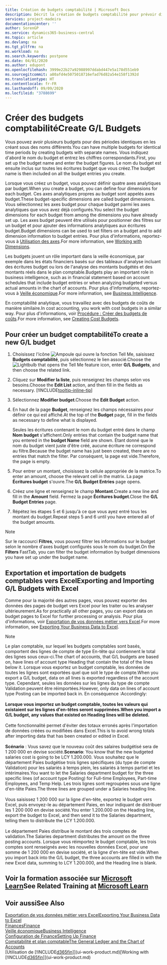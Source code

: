 ```yaml
---
title: Création de budgets comptabilité | Microsoft Docs
description: Décrit la création de budgets comptabilité pour prévoir différentes activités financières et affecter des axes analytiques à des fins de veille économique.
services: project-madeira
documentationcenter: ''
author: SorenGP
ms.service: dynamics365-business-central
ms.topic: article
ms.devlang: na
ms.tgt_pltfrm: na
ms.workload: na
ms.search.keywords: postpone
ms.date: 04/01/2020
ms.author: edupont
ms.openlocfilehash: 3999e22b27a92988997ddabd447e5a178d551eb9
ms.sourcegitcommit: a80afd4e5075018716efad76d82a54e158f1392d
ms.translationtype: HT
ms.contentlocale: fr-FR
ms.lasthandoff: 09/09/2020
ms.locfileid: "3788699"
---
```

# <a name="create-gl-budgets"></a><span data-ttu-id="d2322-103">Créer des budgets comptabilité</span><span class="sxs-lookup"><span data-stu-id="d2322-103">Create G/L Budgets</span></span>
<span data-ttu-id="d2322-104">Vous pouvez avoir plusieurs budgets pour des périodes identiques en les créant sous des noms différents.</span><span class="sxs-lookup"><span data-stu-id="d2322-104">You can have multiple budgets for identical time periods by creating budgets with separate names.</span></span> <span data-ttu-id="d2322-105">Vous indiquez d'abord le nom du budget et entrez les chiffres correspondants.</span><span class="sxs-lookup"><span data-stu-id="d2322-105">First, you set up the budget name and enter the budget figures.</span></span> <span data-ttu-id="d2322-106">Le nom du budget est ensuite inclus sur toutes les écritures budget que vous créez.</span><span class="sxs-lookup"><span data-stu-id="d2322-106">The budget name is then included on all the budget entries you create.</span></span>  

<span data-ttu-id="d2322-107">Lorsque vous créez un budget, vous pouvez définir quatre axes analytiques par budget.</span><span class="sxs-lookup"><span data-stu-id="d2322-107">When you create a budget, you can define four dimensions for each budget.</span></span> <span data-ttu-id="d2322-108">Ces axes analytiques propres au budget sont appelés axes budget.</span><span class="sxs-lookup"><span data-stu-id="d2322-108">These budget-specific dimensions are called budget dimensions.</span></span> <span data-ttu-id="d2322-109">Vous sélectionnez les axes budget pour chaque budget parmi les axes analytiques que vous avez déjà configurés.</span><span class="sxs-lookup"><span data-stu-id="d2322-109">You select the budget dimensions for each budget from among the dimensions you have already set up.</span></span> <span data-ttu-id="d2322-110">Les axes budget peuvent être utilisés pour positionner des filtres sur un budget et pour ajouter des informations analytiques aux écritures budget.</span><span class="sxs-lookup"><span data-stu-id="d2322-110">Budget dimensions can be used to set filters on a budget and to add dimension information to budget entries.</span></span> <span data-ttu-id="d2322-111">Pour plus d'informations, reportez-vous à [Utilisation des axes](finance-dimensions.md).</span><span class="sxs-lookup"><span data-stu-id="d2322-111">For more information, see [Working with Dimensions](finance-dimensions.md).</span></span>

<span data-ttu-id="d2322-112">Les budgets jouent un rôle important dans la veille économique, par exemple dans les états financiers basés sur des tableaux d'analyse incluant des écritures budget ou lors de l'analyse des montants budgétés et des montants réels dans le plan comptable.</span><span class="sxs-lookup"><span data-stu-id="d2322-112">Budgets play an important role in business intelligence, such as in financial statement based on account schedules that include budget entries or when analyzing budgeted versus actual amounts in the chart of accounts.</span></span> <span data-ttu-id="d2322-113">Pour plus d'informations, reportez-vous à [Veille économique](bi.md).</span><span class="sxs-lookup"><span data-stu-id="d2322-113">For more information, see [Business Intelligence](bi.md).</span></span>

<span data-ttu-id="d2322-114">En comptabilité analytique, vous travaillez avec des budgets de coûts de manière similaire.</span><span class="sxs-lookup"><span data-stu-id="d2322-114">In cost accounting, you work with cost budgets in a similar way.</span></span> <span data-ttu-id="d2322-115">Pour plus d'informations, voir [Procédure : Créer des budgets de coûts](finance-create-cost-budgets.md).</span><span class="sxs-lookup"><span data-stu-id="d2322-115">For more information, see [Creating Cost Budgets](finance-create-cost-budgets.md).</span></span>    

## <a name="to-create-a-new-gl-budget"></a><span data-ttu-id="d2322-116">Pour créer un budget comptabilité</span><span class="sxs-lookup"><span data-stu-id="d2322-116">To create a new G/L budget</span></span>  
1. <span data-ttu-id="d2322-117">Choisissez l'icône ![Ampoule qui ouvre la fonction Tell Me](media/ui-search/search_small.png "Dites-moi ce que vous voulez faire"), saisissez **Budgets comptabilité**, puis sélectionnez le lien associé.</span><span class="sxs-lookup"><span data-stu-id="d2322-117">Choose the ![Lightbulb that opens the Tell Me feature](media/ui-search/search_small.png "Tell me what you want to do") icon, enter **G/L Budgets**, and then choose the related link.</span></span>  
2. <span data-ttu-id="d2322-118">Cliquez sur **Modifier la liste**, puis renseignez les champs selon vos besoins.</span><span class="sxs-lookup"><span data-stu-id="d2322-118">Choose the **Edit List** action, and then fill in the fields as necessary.</span></span> [!INCLUDE[tooltip-inline-tip](includes/tooltip-inline-tip_md.md)]  
3. <span data-ttu-id="d2322-119">Sélectionnez **Modifier budget**.</span><span class="sxs-lookup"><span data-stu-id="d2322-119">Choose the **Edit Budget** action.</span></span>
4. <span data-ttu-id="d2322-120">En haut de la page **Budget**, renseignez les champs nécessaires pour définir ce qui est affiché.</span><span class="sxs-lookup"><span data-stu-id="d2322-120">At the top of the **Budget** page, fill in the fields as necessary to define what is displayed.</span></span>  

    <span data-ttu-id="d2322-121">Seules les écritures contenant le nom du budget entré dans le champ **Nom budget** s'affichent.</span><span class="sxs-lookup"><span data-stu-id="d2322-121">Only entries that contain the budget name that you entered in the **budget Name** field are shown.</span></span> <span data-ttu-id="d2322-122">Étant donné que le nom du budget vient juste d'être créé, aucune écriture ne correspond au filtre.</span><span class="sxs-lookup"><span data-stu-id="d2322-122">Because the budget name has just been created, there are no entries that match the filter.</span></span> <span data-ttu-id="d2322-123">Par conséquent, la page est vide.</span><span class="sxs-lookup"><span data-stu-id="d2322-123">Therefore, the page is empty.</span></span>  
5. <span data-ttu-id="d2322-124">Pour entrer un montant, choisissez la cellule appropriée de la matrice.</span><span class="sxs-lookup"><span data-stu-id="d2322-124">To enter an amount, choose the relevant cell in the matrix.</span></span> <span data-ttu-id="d2322-125">La page **Écritures budget** s'ouvre.</span><span class="sxs-lookup"><span data-stu-id="d2322-125">The **G/L Budget Entries** page opens.</span></span>  
6. <span data-ttu-id="d2322-126">Créez une ligne et renseignez le champ **Montant**.</span><span class="sxs-lookup"><span data-stu-id="d2322-126">Create a new line and fill in the **Amount** field.</span></span> <span data-ttu-id="d2322-127">Fermez la page **Écritures budget**.</span><span class="sxs-lookup"><span data-stu-id="d2322-127">Close the **G/L Budget Entries** page.</span></span>  
7. <span data-ttu-id="d2322-128">Répétez les étapes 5 et 6 jusqu'à ce que vous ayez entré tous les montant du budget.</span><span class="sxs-lookup"><span data-stu-id="d2322-128">Repeat steps 5 and 6 until you have entered all of the budget amounts.</span></span>  

> [!NOTE]  
>  <span data-ttu-id="d2322-129">Sur le raccourci **Filtres**, vous pouvez filtrer les informations sur le budget selon le nombre d'axes budget configurés sous le nom du budget.</span><span class="sxs-lookup"><span data-stu-id="d2322-129">On the **Filters** FastTab, you can filter the budget information by budget dimensions you have set up under the budget name.</span></span>

## <a name="exporting-and-importing-gl-budgets-with-excel"></a><span data-ttu-id="d2322-130">Exportation et importation de budgets comptables vers Excel</span><span class="sxs-lookup"><span data-stu-id="d2322-130">Exporting and Importing G/L Budgets with Excel</span></span>
<span data-ttu-id="d2322-131">Comme pour la majorité des autres pages, vous pouvez exporter des données des pages de budget vers Excel pour les traiter ou les analyser ultérieurement.</span><span class="sxs-lookup"><span data-stu-id="d2322-131">As for practically all other pages, you can export data on budget pages to Excel for further processing or analysis.</span></span> <span data-ttu-id="d2322-132">Pour plus d'informations, voir [Exportation de vos données métier vers Excel](about-export-data.md).</span><span class="sxs-lookup"><span data-stu-id="d2322-132">For more information, see [Exporting Your Business Data to Excel](about-export-data.md).</span></span>

> [!NOTE]
> <span data-ttu-id="d2322-133">Le plan comptable, sur lequel les budgets comptables sont basés, comportent des lignes de compte de type En-tête qui contiennent le total des lignes sous ceux-ci.</span><span class="sxs-lookup"><span data-stu-id="d2322-133">The chart of accounts, that G/L budgets are based on, have lines of account type Heading that contain the total of the lines below it.</span></span> <span data-ttu-id="d2322-134">Lorsque vous exportez un budget comptable, les données de toutes les lignes sont exportées quel que soit le type de compte.</span><span class="sxs-lookup"><span data-stu-id="d2322-134">When you export a G/L budget, data on all lines is exported regardless of the account type.</span></span> <span data-ttu-id="d2322-135">Cependant, seules les données sur les lignes du type de compte Validation peuvent être réimportées.</span><span class="sxs-lookup"><span data-stu-id="d2322-135">However, only data on lines of account type Posting can be imported back in.</span></span> <span data-ttu-id="d2322-136">En conséquence :</span><span class="sxs-lookup"><span data-stu-id="d2322-136">Accordingly:</span></span> <br /><br /> <span data-ttu-id="d2322-137">**Lorsque vous importez un budget comptable, toutes les valeurs qui existaient sur les lignes d'en-têtes seront supprimées.**</span><span class="sxs-lookup"><span data-stu-id="d2322-137">**When you import a G/L budget, any values that existed on Heading lines will be deleted.**</span></span> <br /><br /> <span data-ttu-id="d2322-138">Cette fonctionnalité permet d'éviter des totaux erronés après l'importation de données créées ou modifiées dans Excel.</span><span class="sxs-lookup"><span data-stu-id="d2322-138">This is to avoid wrong totals after importing data that has been created or edited in Excel.</span></span><br /><br /> <span data-ttu-id="d2322-139">**Scénario** : Vous savez que le nouveau coût des salaires budgétisé sera de 1 200 000 en devise société.</span><span class="sxs-lookup"><span data-stu-id="d2322-139">**Scenario**: You know that the new budgeted salaries cost is going to be LCY 1.200.000.</span></span> <span data-ttu-id="d2322-140">Vous souhaitez que le département Paies budgétise trois lignes spécifiques (du type de compte Validation) pour les salariés à temps plein, les salariés à temps partiel et les intérimaires.</span><span class="sxs-lookup"><span data-stu-id="d2322-140">You want to let the Salaries department budget for the three specific lines (of account type Posting) for Full-time Employees, Part-time Employees, and Temp Help.</span></span> <span data-ttu-id="d2322-141">Les trois lignes sont regroupées sous une ligne d'en-tête Paies.</span><span class="sxs-lookup"><span data-stu-id="d2322-141">The three lines are grouped under a Salaries heading line.</span></span><br /><br /><span data-ttu-id="d2322-142">Vous saisissez 1 200 000 sur la ligne d'en-tête, exportez le budget vers Excel, puis envoyez-le au département Paies, en leur indiquant de distribuer les 1 200 000 en devise société.</span><span class="sxs-lookup"><span data-stu-id="d2322-142">You enter 1.200.000 on the Heading line, export the budget to Excel, and then send it to the Salaries department, telling them to distribute the LCY 1.200.000.</span></span><br /><br /> <span data-ttu-id="d2322-143">Le département Paies distribue le montant des trois comptes de validation.</span><span class="sxs-lookup"><span data-stu-id="d2322-143">The Salaries department distributes the amount on the three posting accounts.</span></span> <span data-ttu-id="d2322-144">Lorsque vous réimportez le budget comptable, les trois comptes sont renseignés avec les nouvelles données Excel, pour une somme de 1 200 000 en devise société, et la ligne d'en-tête est vide.</span><span class="sxs-lookup"><span data-stu-id="d2322-144">When you import back into the G/L budget, the three accounts are filled in with the new Excel data, summing to LCY 1.200.000, and the Heading line is blank.</span></span>

## <a name="see-related-training-at-microsoft-learn"></a><span data-ttu-id="d2322-145">Voir la formation associée sur [Microsoft Learn](/learn/modules/budgets-exchange-rates-dynamics-365-business-central/index)</span><span class="sxs-lookup"><span data-stu-id="d2322-145">See Related Training at [Microsoft Learn](/learn/modules/budgets-exchange-rates-dynamics-365-business-central/index)</span></span>

## <a name="see-also"></a><span data-ttu-id="d2322-146">Voir aussi</span><span class="sxs-lookup"><span data-stu-id="d2322-146">See Also</span></span>
[<span data-ttu-id="d2322-147">Exportation de vos données métier vers Excel</span><span class="sxs-lookup"><span data-stu-id="d2322-147">Exporting Your Business Data to Excel</span></span>](about-export-data.md)  
[<span data-ttu-id="d2322-148">Finances</span><span class="sxs-lookup"><span data-stu-id="d2322-148">Finance</span></span>](finance.md)  
[<span data-ttu-id="d2322-149">Veille économique</span><span class="sxs-lookup"><span data-stu-id="d2322-149">Business Intelligence</span></span>](bi.md)  
[<span data-ttu-id="d2322-150">Configuration de Finance</span><span class="sxs-lookup"><span data-stu-id="d2322-150">Setting Up Finance</span></span>](finance-setup-finance.md)  
[<span data-ttu-id="d2322-151">Comptabilité et plan comptable</span><span class="sxs-lookup"><span data-stu-id="d2322-151">The General Ledger and the Chart of Accounts</span></span>](finance-general-ledger.md)  
<span data-ttu-id="d2322-152">[Utilisation de [!INCLUDE[d365fin](includes/d365fin_md.md)]](ui-work-product.md)</span><span class="sxs-lookup"><span data-stu-id="d2322-152">[Working with [!INCLUDE[d365fin](includes/d365fin_md.md)]](ui-work-product.md)</span></span>  
